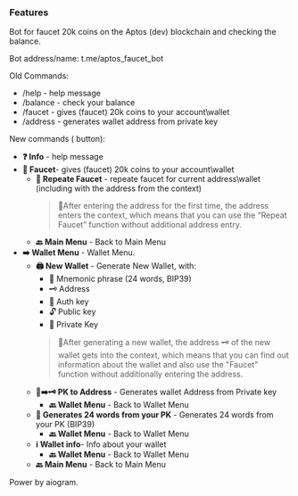### Features

Bot for faucet 20k coins on the Aptos (dev) blockchain and checking the balance.

Bot address/name:
t.me/aptos_faucet_bot

Old Commands:
 - /help - help message
 - /balance - check your balance
 - /faucet - gives (faucet) 20k coins to your account\wallet
 - /address - generates wallet address from private key

New commands ( button):
 + **❓ Info** - help message
 + **🚰 Faucet**- gives (faucet) 20k coins to your account\wallet
    * **🚰 Repeate Faucet** - repeate faucet for current address\wallet (including with the address from the context)
        > 📜After entering the address for the first time, the address enters the context, which means that you can use the “Repeat Faucet” function without additional address entry.
    * **🔙 Main Menu** - Back to Main Menu
 + **➡️ Wallet Menu** - Wallet Menu.
    *  **🖨 New Wallet** - Generate New Wallet, with:
        * 📝 Mnemonic phrase (24 words, BIP39)
        * 🗝 Address
        * 🔑 Auth key
        * 🔓 Public key
        * 🔐 Private Key
        > 📜After generating a new wallet, the address 🗝 of the new wallet gets into the context, which means that you can find out information about the wallet and also use the "Faucet" function without additionally entering the address.
    * **🔐➡️🗝 PK to Address** - Generates wallet Address from Private key
        * **🔙 Wallet Menu** - Back to Wallet Menu
    * **📝 Generates 24 words from your PK** - Generates 24 words from your PK (BIP39)
        * **🔙 Wallet Menu** - Back to Wallet Menu
    * **ℹ️ Wallet info**- Info about your wallet
        * **🔙 Wallet Menu** - Back to Wallet Menu
    * **🔙 Main Menu** - Back to Main Menu


Power by aiogram.